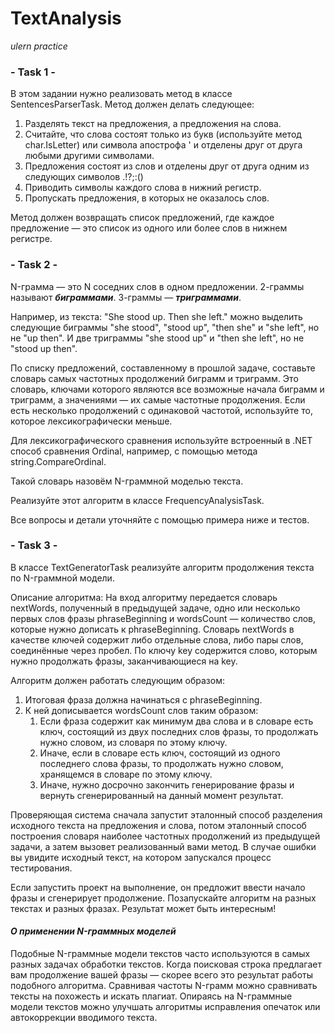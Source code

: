# TextAnalysis
*ulern practice*

### - Task 1 -
В этом задании нужно реализовать метод в классе SentencesParserTask. Метод должен делать следующее:
1. Разделять текст на предложения, а предложения на слова.
  1. Считайте, что слова состоят только из букв (используйте метод char.IsLetter) или символа апострофа ' и отделены друг от друга любыми другими символами.
  2. Предложения состоят из слов и отделены друг от друга одним из следующих символов .!?;:()
2. Приводить символы каждого слова в нижний регистр.
3. Пропускать предложения, в которых не оказалось слов.

Метод должен возвращать список предложений, где каждое предложение — это список из одного или более слов в нижнем регистре.

### - Task 2 -
N-грамма — это N соседних слов в одном предложении. 2-граммы называют ***биграммами***. 3-граммы — ***триграммами***.

Например, из текста: "She stood up. Then she left." можно выделить следующие биграммы "she stood", "stood up", "then she" и "she left", но не "up then". 
И две триграммы "she stood up" и "then she left", но не "stood up then".

По списку предложений, составленному в прошлой задаче, составьте словарь самых частотных продолжений биграмм и триграмм. 
Это словарь, ключами которого являются все возможные начала биграмм и триграмм, а значениями — их самые частотные продолжения. 
Если есть несколько продолжений с одинаковой частотой, используйте то, которое лексикографически меньше.

Для лексикографического сравнения используйте встроенный в .NET способ сравнения Ordinal, например, с помощью метода string.CompareOrdinal.

Такой словарь назовём N-граммной моделью текста.

Реализуйте этот алгоритм в классе FrequencyAnalysisTask.

Все вопросы и детали уточняйте с помощью примера ниже и тестов.

### - Task 3 -
В классе TextGeneratorTask реализуйте алгоритм продолжения текста по N-граммной модели.

Описание алгоритма:
На вход алгоритму передается словарь nextWords, полученный в предыдущей задаче, одно или несколько первых слов фразы 
phraseBeginning и wordsCount — количество слов, которые нужно дописать к phraseBeginning.
Словарь nextWords в качестве ключей содержит либо отдельные слова, либо пары слов, соединённые через пробел. По ключу key содержится слово, 
которым нужно продолжать фразы, заканчивающиеся на key.

Алгоритм должен работать следующим образом:
1. Итоговая фраза должна начинаться с phraseBeginning.
2. К ней дописывается wordsCount слов таким образом:
	1. Если фраза содержит как минимум два слова и в словаре есть ключ, состоящий из двух последних слов фразы, то продолжать нужно словом, из словаря по этому ключу.
	2. Иначе, если в словаре есть ключ, состоящий из одного последнего слова фразы, то продолжать нужно словом, хранящемся в словаре по этому ключу.
	3. Иначе, нужно досрочно закончить генерирование фразы и вернуть сгенерированный на данный момент результат.

Проверяющая система сначала запустит эталонный способ разделения исходного текста на предложения и слова, потом эталонный способ построения словаря наиболее 
частотных продолжений из предыдущей задачи, а затем вызовет реализованный вами метод. В случае ошибки вы увидите исходный текст, 
на котором запускался процесс тестирования.

Если запустить проект на выполнение, он предложит ввести начало фразы и сгенерирует продолжение. Позапускайте алгоритм на разных текстах и разных фразах. 
Результат может быть интересным!

#### ***О применении N-граммных моделей***
Подобные N-граммные модели текстов часто используются в самых разных задачах обработки текстов. 
Когда поисковая строка предлагает вам продолжение вашей фразы — скорее всего это результат работы подобного алгоритма.
Сравнивая частоты N-грамм можно сравнивать тексты на похожесть и искать плагиат.
Опираясь на N-граммные модели текстов можно улучшать алгоритмы исправления опечаток или автокоррекции вводимого текста.









